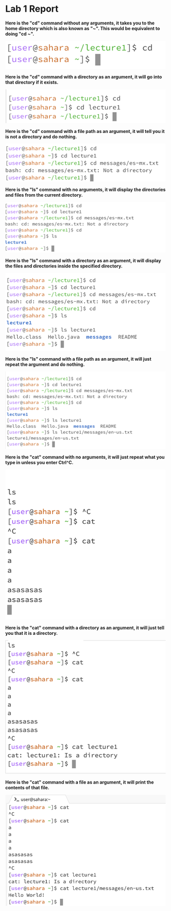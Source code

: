 # Lab 1 Report

**Here is the "cd" command without any arguments, it takes you to the home directory which is also known as "~". This would be equivalent to doing "cd ~".**

![Image](/lab%201%20report/image1.png)

**Here is the "cd" command with a directory as an argument, it will go into that directory if it exists.**

![Image](/lab%201%20report/image2.png)

**Here is the "cd" command with a file path as an argument, it will tell you it is not a directory and do nothing.**

![Image](/lab%201%20report/image3.png)

**Here is the "ls" command with no arguments, it will display the directories and files from the current directory.**

![Image](/lab%201%20report/image4.png)

**Here is the "ls" command with a directory as an argument, it will display the files and directories inside the specified directory.**

![Image](/lab%201%20report/image5.png)

**Here is the "ls" command with a file path as an argument, it will just repeat the argument and do nothing.**

![Image](/lab%201%20report/image6.png)

**Here is the "cat" command with no arguments, it will just repeat what you type in unless you enter Ctrl^C.**

![Image](/lab%201%20report/image7.png)

**Here is the "cat" command with a directory as an argument, it will just tell you that it is a directory.**

![Image](/lab%201%20report/image8.png)

**Here is the "cat" command with a file as an argument, it will print the contents of that file.**

![Image](/lab%201%20report/image9.png)

